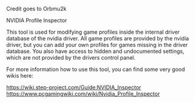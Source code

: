 Credit goes to Orbmu2k

NVIDIA Profile Inspector

This tool is used for modifying game profiles inside the internal driver database of the nvidia driver. All game profiles are provided by the nvidia driver, but you can add your own profiles for games missing in the driver database. You also have access to hidden and undocumented settings, which are not provided by the drivers control panel.

For more information how to use this tool, you can find some very good wikis here:

https://wiki.step-project.com/Guide:NVIDIA_Inspector
https://www.pcgamingwiki.com/wiki/Nvidia_Profile_Inspector
